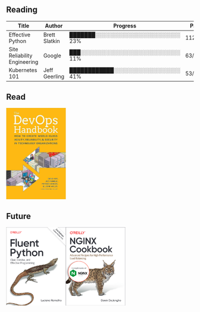 ## Reading
| Title |Author |Progress |Page |
|--|--|--|--|
| Effective Python |Brett Slatkin |███████░░░░░░░░░░░░░░░░░░░░░░░ 23% |112/472 |
| Site Reliability Engineering |Google |███░░░░░░░░░░░░░░░░░░░░░░░░░░░ 11% |63/550 |
| Kubernetes 101 |Jeff Geerling |████████████░░░░░░░░░░░░░░░░░░ 41% |53/128 |

## Read


<p align='left'><p align='left'><img src='cover_art/devops_handbook.jpg' alt='DevOps HandBook_cover' width='160'></p>

## Future


<p align='left'><p align='left'><img src='cover_art/fluent_python.png' alt='Fluent Python_cover' width='160'><img src='cover_art/nginx_cookbook.png' alt='Nginx Cookbook_cover' width='160'></p>


